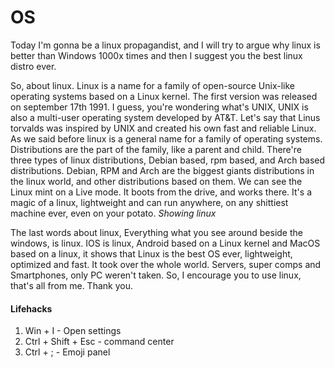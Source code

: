 # OS
Today I'm gonna be a linux propagandist, and I will try to argue why linux is better than Windows 1000x times and then I suggest you the best linux distro ever.

So, about linux. Linux is a name for a family of open-source Unix-like operating systems based on a Linux kernel. The first version was released on september 17th 1991. I guess, you're wondering what's UNIX, UNIX is also a multi-user operating system developed by AT&T. Let's say that Linus torvalds was inspired by UNIX and created his own fast and reliable Linux. 
As we said before linux is a general name for a family of operating systems. Distributions are the part of the family, like a parent and child. 
There're three types of linux distributions, Debian based, rpm based, and Arch based distributions. Debian, RPM and Arch are the biggest giants distributions in the linux world, and other distributions based on them. 
We can see the Linux mint on a Live mode. It boots from the drive, and works there. It's a magic of a linux, lightweight and can run anywhere, on any shittiest machine ever, even on your potato. 
*Showing linux*

The last words about linux, Everything what you see around beside the windows, is linux. IOS is linux, Android based on a Linux kernel and MacOS  based on a linux, it shows that Linux is the best OS ever, lightweight, optimized and fast. It took over the whole world. Servers, super comps and Smartphones, only PC weren't taken. So, I encourage you to use linux, that's all from me. Thank you.

#### Lifehacks
1. Win + I - Open settings
2. Ctrl + Shift + Esc - command center
3. Ctrl + ; - Emoji panel